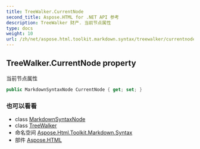 ```yaml
---
title: TreeWalker.CurrentNode
second_title: Aspose.HTML for .NET API 参考
description: TreeWalker 财产. 当前节点属性
type: docs
weight: 10
url: /zh/net/aspose.html.toolkit.markdown.syntax/treewalker/currentnode/
---
```

## TreeWalker.CurrentNode property

当前节点属性

```csharp
public MarkdownSyntaxNode CurrentNode { get; set; }
```

### 也可以看看

* class [MarkdownSyntaxNode](../../markdownsyntaxnode/)
* class [TreeWalker](../)
* 命名空间 [Aspose.Html.Toolkit.Markdown.Syntax](../../treewalker/)
* 部件 [Aspose.HTML](../../../)


